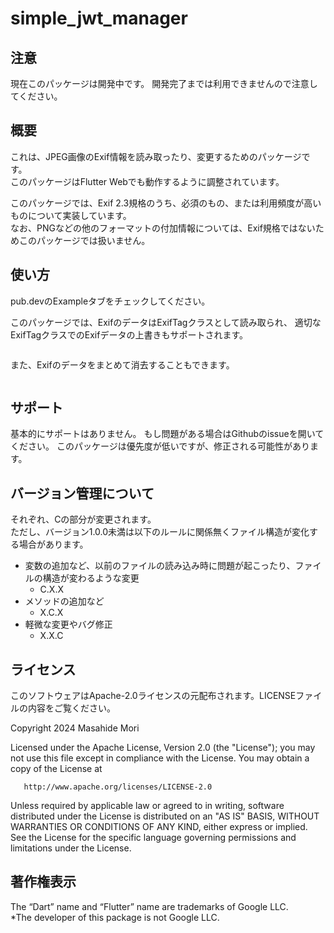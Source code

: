 # simple_jwt_manager

## 注意
現在このパッケージは開発中です。
開発完了までは利用できませんので注意してください。

## 概要
これは、JPEG画像のExif情報を読み取ったり、変更するためのパッケージです。  
このパッケージはFlutter Webでも動作するように調整されています。  

このパッケージでは、Exif 2.3規格のうち、必須のもの、または利用頻度が高いものについて実装しています。  
なお、PNGなどの他のフォーマットの付加情報については、Exif規格ではないためこのパッケージでは扱いません。

## 使い方
pub.devのExampleタブをチェックしてください。

このパッケージでは、ExifのデータはExifTagクラスとして読み取られ、
適切なExifTagクラスでのExifデータの上書きもサポートされます。

```dart

```

また、Exifのデータをまとめて消去することもできます。

```dart

```

## サポート
基本的にサポートはありません。
もし問題がある場合はGithubのissueを開いてください。
このパッケージは優先度が低いですが、修正される可能性があります。

## バージョン管理について
それぞれ、Cの部分が変更されます。  
ただし、バージョン1.0.0未満は以下のルールに関係無くファイル構造が変化する場合があります。  
- 変数の追加など、以前のファイルの読み込み時に問題が起こったり、ファイルの構造が変わるような変更
  - C.X.X
- メソッドの追加など
  - X.C.X
- 軽微な変更やバグ修正
  - X.X.C

## ライセンス
このソフトウェアはApache-2.0ライセンスの元配布されます。LICENSEファイルの内容をご覧ください。

Copyright 2024 Masahide Mori

Licensed under the Apache License, Version 2.0 (the "License");
you may not use this file except in compliance with the License.
You may obtain a copy of the License at

       http://www.apache.org/licenses/LICENSE-2.0

Unless required by applicable law or agreed to in writing, software
distributed under the License is distributed on an "AS IS" BASIS,
WITHOUT WARRANTIES OR CONDITIONS OF ANY KIND, either express or implied.
See the License for the specific language governing permissions and
limitations under the License.

## 著作権表示
The “Dart” name and “Flutter” name are trademarks of Google LLC.  
*The developer of this package is not Google LLC.